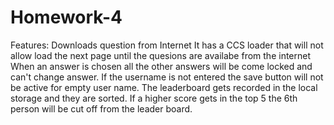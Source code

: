 # Homework-4

Features:
Downloads question from Internet
It has a CCS loader that will not allow load the next page until the quesions are availabe from the internet
When an answer is chosen all the other answers will be come locked and can't change answer.
If the username is not entered the save button will not be active for empty user name.
The leaderboard gets recorded in the local storage and they are sorted. If a higher score gets in the top 5 the 6th person will be cut off from the leader board.
